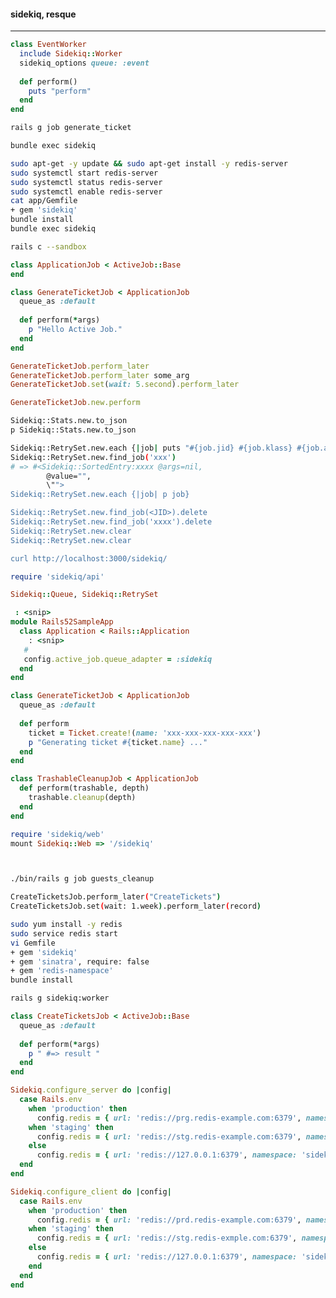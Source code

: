 #### sidekiq, resque
---


```app/workers/event_worker.rb
class EventWorker
  include Sidekiq::Worker
  sidekiq_options queue: :event
  
  def perform()
    puts "perform"
  end
end

```

```sh
rails g job generate_ticket

bundle exec sidekiq

sudo apt-get -y update && sudo apt-get install -y redis-server
sudo systemctl start redis-server
sudo systemctl status redis-server
sudo systemctl enable redis-server
cat app/Gemfile
+ gem 'sidekiq'
bundle install
bundle exec sidekiq

rails c --sandbox
```

```app/jobs/application_job.rb
class ApplicationJob < ActiveJob::Base
end
```

```app/jobs/generate_ticket_job.rb
class GenerateTicketJob < ApplicationJob
  queue_as :default
  
  def perform(*args)
    p "Hello Active Job."
  end
end

```

```.rb
GenerateTicketJob.perform_later
GenerateTicketJob.perform_later some_arg
GenerateTicketJob.set(wait: 5.second).perform_later

GenerateTicketJob.new.perform
```

```.sh
Sidekiq::Stats.new.to_json
p Sidekiq::Stats.new.to_json

Sidekiq::RetrySet.new.each {|job| puts "#{job.jid} #{job.klass} #{job.args}"}
Sidekiq::RetrySet.new.find_job('xxx')
# => #<Sidekiq::SortedEntry:xxxx @args=nil,
        @value="",
        \"">
Sidekiq::RetrySet.new.each {|job| p job}

Sidekiq::RetrySet.new.find_job(<JID>).delete
Sidekiq::RetrySet.new.find_job('xxxx').delete
Sidekiq::RetrySet.new.clear
Sidekiq::RetrySet.new.clear

curl http://localhost:3000/sidekiq/
```

```.rb
require 'sidekiq/api'

Sidekiq::Queue, Sidekiq::RetrySet
```


```config/application.rb
 : <snip>
module Rails52SampleApp
  class Application < Rails::Application
    : <snip>
   #
   config.active_job.queue_adapter = :sidekiq
  end
end

```

```app/jobs/generate_ticket_job.rb
class GenerateTicketJob < ApplicationJob
  queue_as :default
  
  def perform
    ticket = Ticket.create!(name: 'xxx-xxx-xxx-xxx-xxx')
    p "Generating ticket #{ticket.name} ..."
  end
end

class TrashableCleanupJob < ApplicationJob
  def perform(trashable, depth)
    trashable.cleanup(depth)
  end
end

```

```routes.rb
require 'sidekiq/web'
mount Sidekiq::Web => '/sidekiq'
```

```
```

```
```

```.sh
./bin/rails g job guests_cleanup

CreateTicketsJob.perform_later("CreateTickets")
CreateTicketsJob.set(wait: 1.week).perform_later(record)

sudo yum install -y redis
sudo service redis start
vi Gemfile
+ gem 'sidekiq'
+ gem 'sinatra', require: false
+ gem 'redis-namespace'
bundle install

rails g sidekiq:worker 
```

```app/jobs/create_tickets_job.rb
class CreateTicketsJob < ActiveJob::Base
  queue_as :default
  
  def perform(*args)
    p " #=> result "
  end
end

```

```config/initializers/sidekiq.rb
Sidekiq.configure_server do |config|
  case Rails.env
    when 'production' then
      config.redis = { url: 'redis://prg.redis-example.com:6379', namespace: 'sidekiq' }
    when 'staging' then
      config.redis = { url: 'redis://stg.redis-example.com:6379', namespace: 'sidekiq' }
    else 
      config.redis = { url: 'redis://127.0.0.1:6379', namespace: 'sidekiq' }
  end
end

Sidekiq.configure_client do |config|
  case Rails.env
    when 'production' then
      config.redis = { url: 'redis://prd.redis-example.com:6379', namespace: 'sidekiq' }
    when 'staging' then
      config.redis = { url: 'redis://stg.redis-exmple.com:6379', namespace: 'sidekiq' }
    else 
      config.redis = { url: 'redis://127.0.0.1:6379', namespace: 'sidekiq' }
    end
  end
end
```

```
```

```
```

```
```

```
```

```
```

```
```

```
```

```
```

```
```

```
```

```
```

```
```

```
```

```
```

```
```

```
```

```
```

```
```

```
```

```
```

```
```

```
```

```
```

```
```

```
```

```
```



